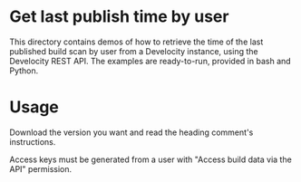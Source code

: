 # Get last publish time by user

This directory contains demos of how to retrieve the time of the last published build scan by user from a Develocity instance, using the Develocity REST API. The examples are ready-to-run, provided in bash and Python.

# Usage

Download the version you want and read the heading comment's instructions.

Access keys must be generated from a user with "Access build data via the API" permission.
